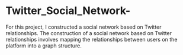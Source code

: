 # Twitter_Social_Network-
For this project, I constructed a social network based on Twitter relationships. The construction of a social network based on Twitter relationships involves mapping the relationships between users on the platform into a graph structure. 
